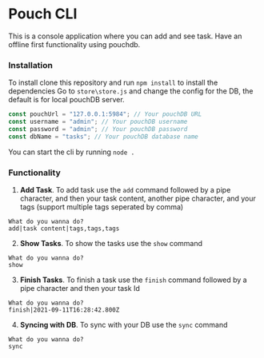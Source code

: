 # Pouch CLI
This is a console application where you can add and see task. Have an offline first functionality using pouchdb.

### Installation
To install clone this repository and run `npm install` to install the dependencies
Go to `store\store.js` and change the config for the DB, the default is for local pouchDB server.
```js
const pouchUrl = "127.0.0.1:5984"; // Your pouchDB URL
const username = "admin"; // Your pouchDB username
const password = "admin"; // Your pouchDB password
const dbName = "tasks"; // Your pouchDB database name
```

You can start the cli by running `node .`

### Functionality
1. **Add Task**. To add task use the `add` command followed by a pipe character, and then your task content, another pipe character, and your tags (support multiple tags seperated by comma) 
```
What do you wanna do?
add|task content|tags,tags,tags
```

2. **Show Tasks**. To show the tasks use the `show` command
```
What do you wanna do?
show
```
3. **Finish Tasks**. To finish a task use the `finish` command followed by a pipe character and then your task Id
```
What do you wanna do?
finish|2021-09-11T16:28:42.800Z
```
4. **Syncing with DB**. To sync with your DB use the `sync` command
```
What do you wanna do?
sync
```
